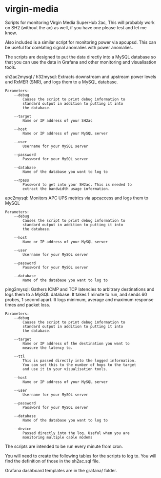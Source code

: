 # virgin-media

Scripts for monitoring Virgin Media SuperHub 2ac, This will probably work on 
SH2 (without the ac) as well, if you have one please test and let me know.

Also included is a similar script for monitoring power via apcupsd. This can 
be useful for corelating signal anomalies with power anomalies.

The scripts are designed to put the data directly into a MySQL database so 
that you can use the data in Grafana and other monitoring and visualisation 
tools.

sh2ac2mysql / h32mysql:
	Extracts downstream and upstream power levels and RxMER (SNR), and 
	logs them to a MySQL database.

	Parameters:
		--debug
			Causes the script to print debug information to 
			standard output in addition to putting it into 
			the database.

		--target
			Name or IP address of your SH2ac

		--host
			Name or IP address of your MySQL server

		--user
			Username for your MySQL server

		--password
			Password for your MySQL server

		--database
			Name of the database you want to log to

		--rpass
			Password to get into your SH2ac. This is needed to 
			extract the bandwidth usage information.

apc2mysql:
	Monitors APC UPS metrics via apcaccess and logs them to MySQL

	Parameters:
		--debug
			Causes the script to print debug information to 
			standard output in addition to putting it into 
			the database.

		--host
			Name or IP address of your MySQL server

		--user
			Username for your MySQL server

		--password
			Password for your MySQL server

		--database
			Name of the database you want to log to

ping2mysql:
	Gathers ICMP and TCP latencies to arbitrary destinations and logs them 
	to a MySQL database. It takes 1 minute to run, and sends 60 probes, 1 
	second apart. It logs minimum, average and maximum response times and 
	packet loss.

	Parameters:
		--debug
			Causes the script to print debug information to 
			standard output in addition to putting it into 
			the database.

		--target
			Name or IP address of the destination you want to 
			measure the latency to.

		--ttl
			This is passed directly into the logged information. 
			You can set this to the number of hops to the target 
			and use it in your visualisation tools.

		--host
			Name or IP address of your MySQL server

		--user
			Username for your MySQL server

		--password
			Password for your MySQL server

		--database
			Name of the database you want to log to

		--device
			Passed directly into the log. Useful when you are 
			monitoring multiple cable modems


The scripts are intended to be run every minute from cron.

You will need to create the following tables for the scripts to log to. You 
will find the definition of those in the sh2ac.sql file.

Grafana dashboard templates are in the grafana/ folder.
